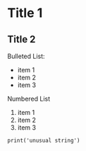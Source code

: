 # Title 1
## Title 2

Bulleted List:
- item 1
- item 2
- item 3


Numbered List
1. item 1
1. item 2
1. item 3

```
print('unusual string')
```
</textarea>